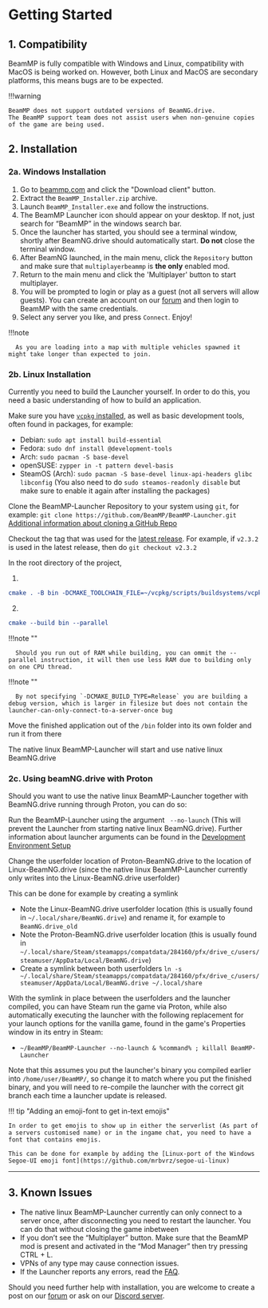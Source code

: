 # Getting Started

## **1. Compatibility**

BeamMP is fully compatible with Windows and Linux, compatibility with MacOS is being worked on.
However, both Linux and MacOS are secondary platforms, this means bugs are to be expected.

!!!warning

    BeamMP does not support outdated versions of BeamNG.drive.
    The BeamMP support team does not assist users when non-genuine copies of the game are being used.

## **2. Installation**

### **2a. Windows Installation**
1. Go to [beammp.com](https://beammp.com/) and click the "Download client" button.
2. Extract the `BeamMP_Installer.zip` archive.
3. Launch `BeamMP_Installer.exe` and follow the instructions.
4. The BeamMP Launcher icon should appear on your desktop. If not, just search for “BeamMP” in the windows search bar.
5. Once the launcher has started, you should see a terminal window, shortly after BeamNG.drive should automatically start. **Do not** close the terminal window.
6. After BeamNG launched, in the main menu, click the `Repository` button and make sure that `multiplayerbeammp` is **the only** enabled mod.
7. Return to the main menu and click the 'Multiplayer' button to start multiplayer.
8. You will be prompted to login or play as a guest (not all servers will allow guests). You can create an account on our [forum](https://forum.beammp.com) and then login to BeamMP with the same credentials.
9. Select any server you like, and press `Connect`. Enjoy!

!!!note

      As you are loading into a map with multiple vehicles spawned it might take longer than expected to join.

### **2b. Linux Installation**

Currently you need to build the Launcher yourself.
In order to do this, you need a basic understanding of how to build an application.

Make sure you have [`vcpkg` installed](https://learn.microsoft.com/en-us/vcpkg/get_started/get-started?pivots=shell-bash#1---set-up-vcpkg), as well as basic development tools, often found in packages, for example:

- Debian: `sudo apt install build-essential`
- Fedora: `sudo dnf install @development-tools`
- Arch: `sudo pacman -S base-devel`
- openSUSE: `zypper in -t pattern devel-basis`
- SteamOS (Arch): `sudo pacman -S base-devel linux-api-headers glibc libconfig` (You also need to do `sudo steamos-readonly disable` but make sure to enable it again after installing the packages)

Clone the BeamMP-Launcher Repository to your system using `git`, for example:
`git clone https://github.com/BeamMP/BeamMP-Launcher.git`
[Additional information about cloning a GitHub Repo](https://docs.github.com/en/repositories/creating-and-managing-repositories/cloning-a-repository)

Checkout the tag that was used for the [latest release](https://github.com/BeamMP/BeamMP-Launcher/releases/latest). For example, if `v2.3.2` is used in the latest release, then do `git checkout v2.3.2`

In the root directory of the project,

1. 
```cmake
cmake . -B bin -DCMAKE_TOOLCHAIN_FILE=~/vcpkg/scripts/buildsystems/vcpkg.cmake -DVCPKG_TARGET_TRIPLET=x64-linux
```

2. 
```cmake
cmake --build bin --parallel
```

!!!note ""

      Should you run out of RAM while building, you can ommit the --parallel instruction, it will then use less RAM due to building only on one CPU thread.

!!!note ""

      By not specifying `-DCMAKE_BUILD_TYPE=Release` you are building a debug version, which is larger in filesize but does not contain the launcher-can-only-connect-to-a-server-once bug

Move the finished application out of the `/bin` folder into its own folder and run it from there

The native linux BeamMP-Launcher will start and use native linux BeamNG.drive

### **2c. Using beamNG.drive with Proton**

Should you want to use the native linux BeamMP-Launcher together with BeamNG.drive running through Proton, you can do so:

Run the BeamMP-Launcher using the argument ` --no-launch` (This will prevent the Launcher from starting native linux BeamNG.drive). Further information about launcher arguments can be found in the [Development Environment Setup](../guides/beammp-dev/beammp-dev.md)

Change the userfolder location of Proton-BeamNG.drive to the location of Linux-BeamNG.drive (since the native linux BeamMP-Launcher currently only writes into the Linux-BeamNG.drive userfolder)

This can be done for example by creating a symlink

- Note the Linux-BeamNG.drive userfolder location (this is usually found in `~/.local/share/BeamNG.drive`) and rename it, for example to `BeamNG.drive_old`
- Note the Proton-BeamNG.drive userfolder location (this is usually found in `~/.local/share/Steam/steamapps/compatdata/284160/pfx/drive_c/users/steamuser/AppData/Local/BeamNG.drive`)
- Create a symlink between both userfolders `ln -s ~/.local/share/Steam/steamapps/compatdata/284160/pfx/drive_c/users/steamuser/AppData/Local/BeamNG.drive ~/.local/share`

With the symlink in place between the userfolders and the launcher compiled, you can have Steam run the game via Proton, while also automatically executing the launcher with the following replacement for your launch options for the vanilla game, found in the game's Properties window in its entry in Steam:

- `~/BeamMP/BeamMP-Launcher --no-launch & %command% ; killall BeamMP-Launcher`

Note that this assumes you put the launcher's binary you compiled earlier into `/home/user/BeamMP/`, so change it to match where you put the finished binary, and you will need to re-compile the launcher with the correct git branch each time a launcher update is released.

!!! tip "Adding an emoji-font to get in-text emojis"

    In order to get emojis to show up in either the serverlist (As part of a servers customised name) or in the ingame chat, you need to have a font that contains emojis.

    This can be done for example by adding the [Linux-port of the Windows Segoe-UI emoji font](https://github.com/mrbvrz/segoe-ui-linux)

---

## **3. Known Issues**
- The native linux BeamMP-Launcher currently can only connect to a server once, after disconnecting you need to restart the launcher. You can do that without closing the game inbetween
- If you don’t see the “Multiplayer” button. Make sure that the BeamMP mod is present and activated in the “Mod Manager” then try pressing CTRL + L.
- VPNs of any type may cause connection issues.
- If the Launcher reports any errors, read the [FAQ](https://forum.beammp.com/c/faq/35).

Should you need further help with installation, you are welcome to create a post on our [forum](https://forum.beammp.com) or ask on our [Discord server](https://discord.gg/beammp).

